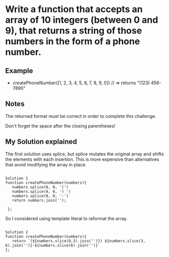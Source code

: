 # Write a function that accepts an array of 10 integers (between 0 and 9), that returns a string of those numbers in the form of a phone number.

## Example
- createPhoneNumber([1, 2, 3, 4, 5, 6, 7, 8, 9, 0]) // => returns "(123) 456-7890"

## Notes
The returned format must be correct in order to complete this challenge.

Don't forget the space after the closing parentheses!

## My Solution explained

The first solution uses splice, but splice mutates the original array and shifts the elements with each insertion. This is more expensive than alternatives that avoid modifying the array in place. 

```

Solution 1
function createPhoneNumber(numbers){
   numbers.splice(0, 0, '(')
   numbers.splice(4, 0, ') ')
   numbers.splice(8, 0, '-')
   return numbers.join('');
  
 };

 ```
 So I considered using template literal to reformat the array. 
 ```

 Solution 2 
function createPhoneNumber(numbers){
    return `(${numbers.slice(0,3).join('')}) ${numbers.slice(3, 6).join('')}-${numbers.slice(6).join('')}`
};

```

